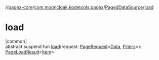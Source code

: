 //[pagex-core](../../../index.md)/[com.mooncloak.kodetools.pagex](../index.md)/[PagedDataSource](index.md)/[load](load.md)

# load

[common]\
abstract suspend fun [load](load.md)(request: [PageRequest](../-page-request/index.md)&lt;[Data](index.md), [Filters](index.md)&gt;): [PageLoadResult](../-page-load-result/index.md)&lt;[Item](index.md)&gt;
